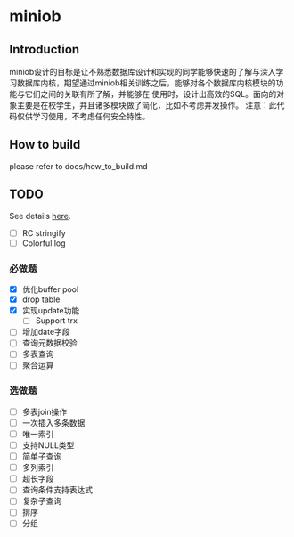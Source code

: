 # miniob

## Introduction
miniob设计的目标是让不熟悉数据库设计和实现的同学能够快速的了解与深入学习数据库内核，期望通过miniob相关训练之后，能够对各个数据库内核模块的功能与它们之间的关联有所了解，并能够在
使用时，设计出高效的SQL。面向的对象主要是在校学生，并且诸多模块做了简化，比如不考虑并发操作。
注意：此代码仅供学习使用，不考虑任何安全特性。

## How to build
please refer to docs/how_to_build.md

## TODO

See details [here](./docs/lectures/miniob-topics.md).

- [ ] RC stringify
- [ ] Colorful log

### 必做题

- [X] 优化buffer pool
- [X] drop table
- [X] 实现update功能
  - [ ] Support trx
- [ ] 增加date字段
- [ ] 查询元数据校验
- [ ] 多表查询
- [ ] 聚合运算

### 选做题

- [ ] 多表join操作      
- [ ] 一次插入多条数据  
- [ ] 唯一索引          
- [ ] 支持NULL类型      
- [ ] 简单子查询        
- [ ] 多列索引          
- [ ] 超长字段          
- [ ] 查询条件支持表达式
- [ ] 复杂子查询        
- [ ] 排序              
- [ ] 分组              